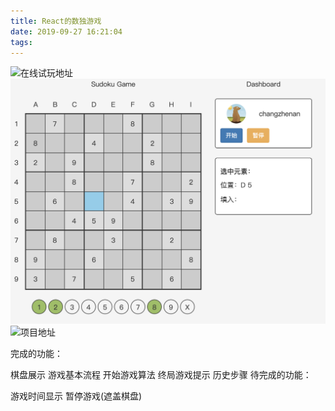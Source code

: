 ```yaml
---
title: React的数独游戏
date: 2019-09-27 16:21:04
tags:
---
```

![在线试玩地址](changzhn.github.io/sudoku/)
![](https://github.com/changzhn/sudoku/raw/master/README.assets/Snipaste_01.png)
![项目地址](github.com/changzhn/sudoku)

完成的功能：

棋盘展示
游戏基本流程
开始游戏算法
终局游戏提示
历史步骤
待完成的功能：

游戏时间显示
暂停游戏(遮盖棋盘)
